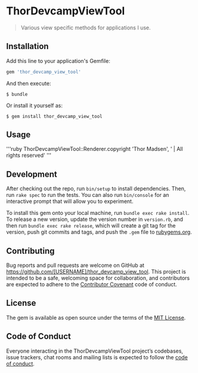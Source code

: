 # ThorDevcampViewTool

> Various view specific methods for applications I use.

## Installation

Add this line to your application's Gemfile:

```ruby
gem 'thor_devcamp_view_tool'
```

And then execute:

    $ bundle

Or install it yourself as:

    $ gem install thor_devcamp_view_tool

## Usage

'''ruby
ThorDevcampViewTool::Renderer.copyright 'Thor Madsen',  ' | All rights reserved'
'''

## Development

After checking out the repo, run `bin/setup` to install dependencies. Then, run `rake spec` to run the tests. You can also run `bin/console` for an interactive prompt that will allow you to experiment.

To install this gem onto your local machine, run `bundle exec rake install`. To release a new version, update the version number in `version.rb`, and then run `bundle exec rake release`, which will create a git tag for the version, push git commits and tags, and push the `.gem` file to [rubygems.org](https://rubygems.org).

## Contributing

Bug reports and pull requests are welcome on GitHub at https://github.com/[USERNAME]/thor_devcamp_view_tool. This project is intended to be a safe, welcoming space for collaboration, and contributors are expected to adhere to the [Contributor Covenant](http://contributor-covenant.org) code of conduct.

## License

The gem is available as open source under the terms of the [MIT License](http://opensource.org/licenses/MIT).

## Code of Conduct

Everyone interacting in the ThorDevcampViewTool project’s codebases, issue trackers, chat rooms and mailing lists is expected to follow the [code of conduct](https://github.com/[USERNAME]/thor_devcamp_view_tool/blob/master/CODE_OF_CONDUCT.md).
